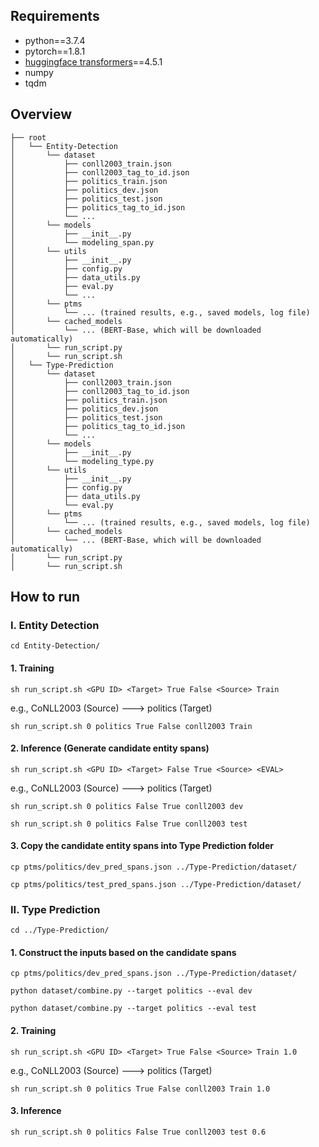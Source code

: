 ## Requirements
- python==3.7.4
- pytorch==1.8.1
- [huggingface transformers](https://github.com/huggingface/transformers)==4.5.1
- numpy
- tqdm

## Overview
```
├── root
│   └── Entity-Detection
│       └── dataset
│           ├── conll2003_train.json
│           ├── conll2003_tag_to_id.json
│           ├── politics_train.json
│           ├── politics_dev.json
│           ├── politics_test.json
│           ├── politics_tag_to_id.json
│           └── ...
│       └── models
│           ├── __init__.py
│           └── modeling_span.py
│       └── utils
│           ├── __init__.py
│           ├── config.py
│           ├── data_utils.py
│           ├── eval.py
│           └── ...
│       └── ptms
│           └── ... (trained results, e.g., saved models, log file)
│       └── cached_models
│           └── ... (BERT-Base, which will be downloaded automatically)
│       └── run_script.py
│       └── run_script.sh
│   └── Type-Prediction
│       └── dataset
│           ├── conll2003_train.json
│           ├── conll2003_tag_to_id.json
│           ├── politics_train.json
│           ├── politics_dev.json
│           ├── politics_test.json
│           ├── politics_tag_to_id.json
│           └── ...
│       └── models
│           ├── __init__.py
│           └── modeling_type.py
│       └── utils
│           ├── __init__.py
│           ├── config.py
│           ├── data_utils.py
│           └── eval.py
│       └── ptms
│           └── ... (trained results, e.g., saved models, log file)
│       └── cached_models
│           └── ... (BERT-Base, which will be downloaded automatically)
│       └── run_script.py
│       └── run_script.sh
```

## How to run
### I. Entity Detection
```console
cd Entity-Detection/
```
#### 1. Training
```console
sh run_script.sh <GPU ID> <Target> True False <Source> Train
```
e.g., CoNLL2003 (Source) ---> politics (Target)
```console
sh run_script.sh 0 politics True False conll2003 Train
```
#### 2. Inference (Generate candidate entity spans)
```console
sh run_script.sh <GPU ID> <Target> False True <Source> <EVAL>
```
e.g., CoNLL2003 (Source) ---> politics (Target)
```console
sh run_script.sh 0 politics False True conll2003 dev
```
```console
sh run_script.sh 0 politics False True conll2003 test
```
#### 3. Copy the candidate entity spans into Type Prediction folder
```console
cp ptms/politics/dev_pred_spans.json ../Type-Prediction/dataset/
```
```console
cp ptms/politics/test_pred_spans.json ../Type-Prediction/dataset/
```

### II. Type Prediction
```console
cd ../Type-Prediction/
```
#### 1. Construct the inputs based on the candidate spans
```console
cp ptms/politics/dev_pred_spans.json ../Type-Prediction/dataset/
```
```console
python dataset/combine.py --target politics --eval dev
```
```console
python dataset/combine.py --target politics --eval test
```
#### 2. Training
```console
sh run_script.sh <GPU ID> <Target> True False <Source> Train 1.0
```
e.g., CoNLL2003 (Source) ---> politics (Target)
```console
sh run_script.sh 0 politics True False conll2003 Train 1.0
```
#### 3. Inference
```console
sh run_script.sh 0 politics False True conll2003 test 0.6
```